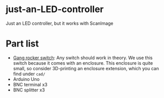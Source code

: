 # just-an-LED-controller
Just an LED controller, but it works with ScanImage

# Part list
- [Gang rocker switch](https://www.amazon.co.uk/dp/B0CPXW2M9P?ref=ppx_yo2ov_dt_b_fed_asin_title): Any switch should work in theory. We use this switch because it comes with an enclosure. This enclosure is quite small, so consider 3D-printing an enclosure extension, which you can find under `cad/`
- Arduino Uno
- BNC terminal x3
- BNC splitter x3
